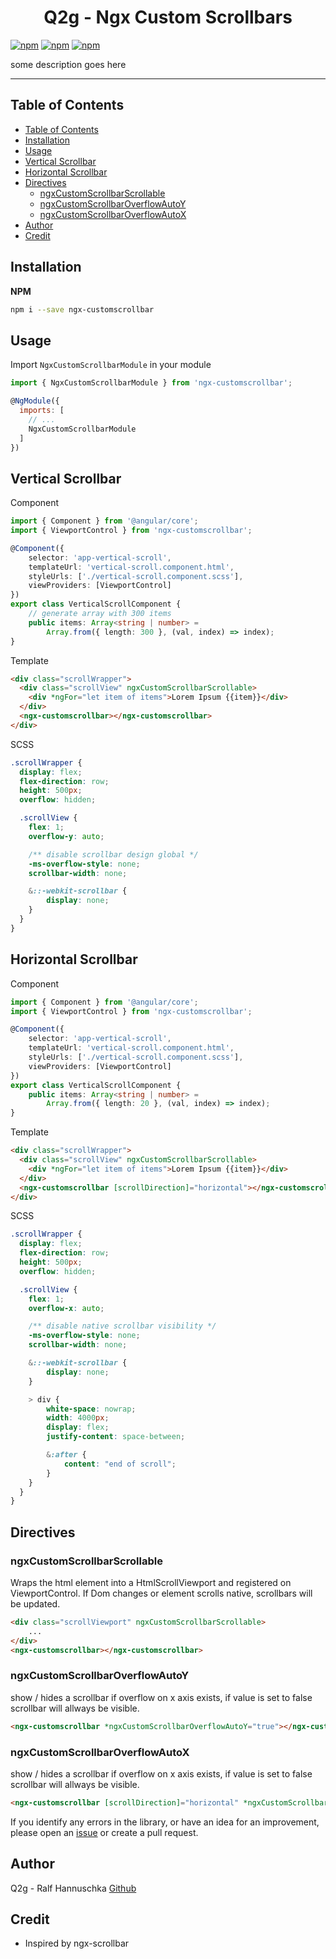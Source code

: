 <p align="center">
  <h1 align="center">Q2g - Ngx Custom Scrollbars</h1>
</p>

[![npm](https://img.shields.io/npm/v/ngx-customscrollbar.svg?maxAge=2592000?style=plastic)](https://www.npmjs.com/package/ngx-scrollbar)
[![npm](https://img.shields.io/npm/dt/ngx-customscrollbar.svg?maxAge=2592000?style=plastic)](https://www.npmjs.com/package/ngx-scrollbar)
[![npm](https://img.shields.io/npm/l/express.svg?maxAge=2592000)](/LICENSE)

some description goes here
___

## Table of Contents

- [Table of Contents](#table-of-contents)
- [Installation](#installation)
- [Usage](#usage)
- [Vertical Scrollbar](#vertical-scrollbar)
- [Horizontal Scrollbar](#horizontal-scrollbar)
- [Directives](#directives)
  - [ngxCustomScrollbarScrollable](#ngxcustomscrollbarscrollable)
  - [ngxCustomScrollbarOverflowAutoY](#ngxcustomscrollbaroverflowautoy)
  - [ngxCustomScrollbarOverflowAutoX](#ngxcustomscrollbaroverflowautox)
- [Author](#author)
- [Credit](#credit)

<a name="installation"/>

## Installation

**NPM**

```bash
npm i --save ngx-customscrollbar
```

<a name="usage"/>

## Usage

Import `NgxCustomScrollbarModule` in your module

```js
import { NgxCustomScrollbarModule } from 'ngx-customscrollbar';

@NgModule({
  imports: [
    // ...
    NgxCustomScrollbarModule
  ]
})
```

## Vertical Scrollbar

Component
```ts
import { Component } from '@angular/core';
import { ViewportControl } from 'ngx-customscrollbar';

@Component({
    selector: 'app-vertical-scroll',
    templateUrl: 'vertical-scroll.component.html',
    styleUrls: ['./vertical-scroll.component.scss'],
    viewProviders: [ViewportControl]
})
export class VerticalScrollComponent {
    // generate array with 300 items
    public items: Array<string | number> = 
        Array.from({ length: 300 }, (val, index) => index);
}
```

Template
```html
<div class="scrollWrapper">
  <div class="scrollView" ngxCustomScrollbarScrollable>
    <div *ngFor="let item of items">Lorem Ipsum {{item}}</div>
  </div>
  <ngx-customscrollbar></ngx-customscrollbar>
</div>
```

SCSS
```scss
.scrollWrapper {
  display: flex;
  flex-direction: row;
  height: 500px;
  overflow: hidden;

  .scrollView {
    flex: 1;
    overflow-y: auto;

    /** disable scrollbar design global */
    -ms-overflow-style: none;
    scrollbar-width: none;

    &::-webkit-scrollbar {
        display: none;
    }
  }
}
```

## Horizontal Scrollbar

Component
```ts
import { Component } from '@angular/core';
import { ViewportControl } from 'ngx-customscrollbar';

@Component({
    selector: 'app-vertical-scroll',
    templateUrl: 'vertical-scroll.component.html',
    styleUrls: ['./vertical-scroll.component.scss'],
    viewProviders: [ViewportControl]
})
export class VerticalScrollComponent {
    public items: Array<string | number> = 
        Array.from({ length: 20 }, (val, index) => index);
}
```

Template
```html
<div class="scrollWrapper">
  <div class="scrollView" ngxCustomScrollbarScrollable>
    <div *ngFor="let item of items">Lorem Ipsum {{item}}</div>
  </div>
  <ngx-customscrollbar [scrollDirection]="horizontal"></ngx-customscrollbar>
</div>
```

SCSS
```scss
.scrollWrapper {
  display: flex;
  flex-direction: row;
  height: 500px;
  overflow: hidden;

  .scrollView {
    flex: 1;
    overflow-x: auto;

    /** disable native scrollbar visibility */
    -ms-overflow-style: none;
    scrollbar-width: none;

    &::-webkit-scrollbar {
        display: none;
    }

    > div {
        white-space: nowrap;
        width: 4000px;
        display: flex;
        justify-content: space-between;

        &:after {
            content: "end of scroll";
        }
    }
  }
}
```

<a name="styling"/>

## Directives

### ngxCustomScrollbarScrollable

Wraps the html element into a HtmlScrollViewport and registered on ViewportControl. If Dom changes or element scrolls native, scrollbars will be updated.

```html
<div class="scrollViewport" ngxCustomScrollbarScrollable>
    ...
</div>
<ngx-customscrollbar></ngx-customscrollbar>
```

### ngxCustomScrollbarOverflowAutoY

show / hides a scrollbar if overflow on x axis exists, if value is set to false
scrollbar will allways be visible.

```html
<ngx-customscrollbar *ngxCustomScrollbarOverflowAutoY="true"></ngx-customscrollbar>
```

### ngxCustomScrollbarOverflowAutoX

show / hides a scrollbar if overflow on x axis exists, if value is set to false
scrollbar will allways be visible.

```html
<ngx-customscrollbar [scrollDirection]="horizontal" *ngxCustomScrollbarOverflowAutoX="true"></ngx-customscrollbar>
```

If you identify any errors in the library, or have an idea for an improvement, please open an [issue](https://github.com/q2g/ngx-customscrollbar/issues) or create a pull request.

<a name="author"/>

## Author
Q2g - Ralf Hannuschka [Github](https://github.com/q2g)

<a name="credit"/>

## Credit

- Inspired by ngx-scrollbar
